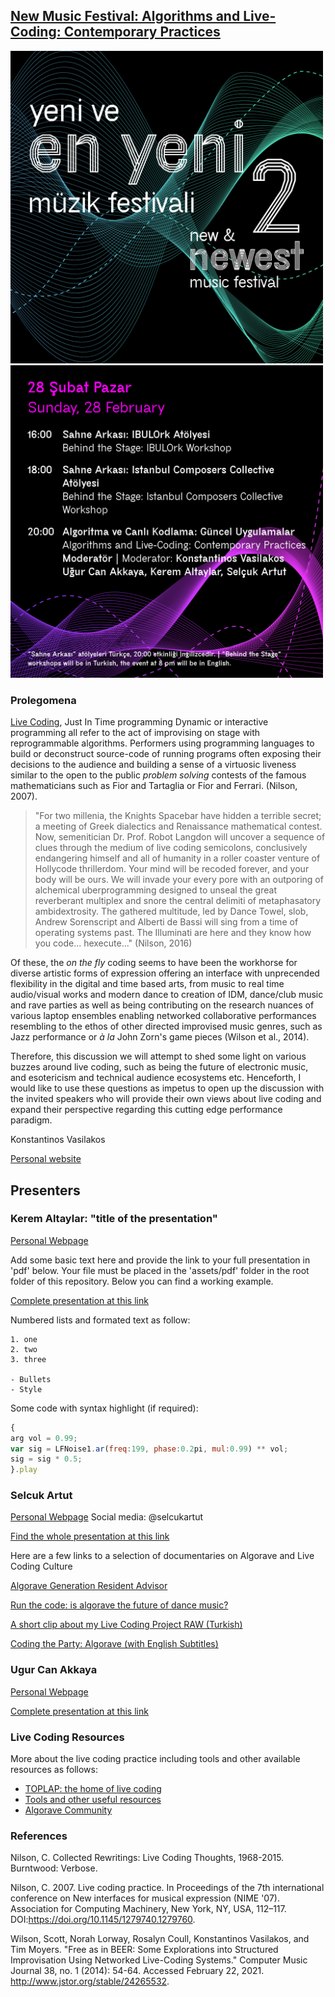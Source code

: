 ## [New Music Festival: Algorithms and Live-Coding: Contemporary Practices](https://www.arter.org.tr/en/algorithms-and-live-coding)


<img src="img/YEYMF_2_Program-SM-08.jpg" width="500" height="500">
<img src="img/YEYMF_2_Program-SM-03.jpg" width="500" height="500">

### Prolegomena
[Live Coding](https://toplap.org/about/), Just In Time programming Dynamic or interactive programming all refer to the act of improvising on stage with reprogrammable algorithms. Performers using programming languages to build or deconstruct source-code of running programs often exposing their decisions to the audience and building a sense of a virtuosic liveness similar to the open to the public _problem solving_ contests of the famous mathematicians such as Fior and Tartaglia or Fior and Ferrari. (Nilson, 2007).

> "For two millenia, the Knights Spacebar have hidden a terrible secret; a meeting of Greek dialectics and Renaissance mathematical contest. Now, semenitician Dr. Prof. Robot Langdon will uncover a sequence of clues through the medium of live coding semicolons, conclusively endangering himself and all of humanity in a roller coaster venture of Hollycode thrillerdom. Your mind will be recoded forever, and your body will be ours. We will invade your every pore with an outporing of alchemical uberprogramming designed to unseal the great reverberant multiplex and snore the central delimiti of metaphasatory ambidextrosity. The gathered multitude, led by Dance Towel, slob, Andrew Sorenscript and Alberti de Bassi will sing from a time of operating systems past. The Illuminati are here and they know how you code... hexecute..." (Nilson, 2016)

Of these, the _on the fly_ coding seems to have been the workhorse for diverse artistic forms of expression offering an interface with unprecended flexibility in the digital and time based arts, from music to real time audio/visual works and modern dance to creation of IDM, dance/club music and rave parties as well as being contributing on the research nuances of various laptop ensembles enabling networked collaborative performances resembling to the ethos of other directed improvised music genres, such as Jazz performance or _à la_ John Zorn's game pieces (Wilson et al., 2014).

Therefore, this discussion we will attempt to shed some light on various buzzes around live coding, such as being the future of electronic music, and esotericism and technical audience ecosystems etc. Henceforth, I would like to use these questions as impetus to open up the discussion with the invited speakers who will provide their own views about live coding and expand their perspective regarding this cutting edge performance paradigm.

Konstantinos Vasilakos

[Personal website](https://konvas.github.io/about/)

## Presenters

### Kerem Altaylar: "title of the presentation"
[Personal Webpage](...)

Add some basic text here and provide the link to your full presentation in 'pdf' below. Your file must be placed in the 'assets/pdf' folder in the root folder of this repository. Below you can find a working example.

[Complete presentation at this link](assets/pdf/YeniveEnYeniMuzikFestivali21.pdf)

Numbered lists and formated text as follow:

```
1. one
2. two
3. three

- Bullets
- Style
```
Some code with syntax highlight (if required):

```javascript
{
arg vol = 0.99; 
var sig = LFNoise1.ar(freq:199, phase:0.2pi, mul:0.99) ** vol;
sig = sig * 0.5;
}.play
```

### Selcuk Artut
[Personal Webpage](https://www.selcukartut.com)
Social media: @selcukartut

[Find the whole presentation at this link](https://www.dropbox.com/s/5yyjt2sw6p9qj5i/SelcukArtut-NewMusicPresentation.pdf?dl=0)

Here are a few links to a selection of documentaries on Algorave and Live Coding Culture

[Algorave Generation Resident Advisor](https://www.youtube.com/watch?v=S2EZqikCIfY&ab_channel=ResidentAdvisor)


[Run the code: is algorave the future of dance music?](https://www.youtube.com/watch?v=h340aNznHnM&ab_channel=GuardianCulture)


[A short clip about my Live Coding Project RAW (Turkish)](https://www.youtube.com/watch?v=Fc1UozFJd-E&t=109s&ab_channel=Digilogue)

[Coding the Party: Algorave (with English Subtitles)](https://www.youtube.com/watch?v=BcbsDcZ9k-A&ab_channel=selcukartut)

### Ugur Can Akkaya
[Personal Webpage]()

[Complete presentation at this link](...)

### Live Coding Resources
More about the live coding practice including tools and other available resources as follows:
- [TOPLAP: the home of live coding](https://toplap.org)
- [Tools and other useful resources](https://github.com/toplap/awesome-livecoding)
- [Algorave Community](https://algorave.com)

### References
Nilson, C. Collected Rewritings: Live Coding Thoughts, 1968-2015. Burntwood: Verbose.

Nilson, C. 2007. Live coding practice. In Proceedings of the 7th international conference on New interfaces for musical expression (NIME '07). Association for Computing Machinery, New York, NY, USA, 112–117. DOI:https://doi.org/10.1145/1279740.1279760.

Wilson, Scott, Norah Lorway, Rosalyn Coull, Konstantinos Vasilakos, and Tim Moyers. "Free as in BEER: Some Explorations into Structured Improvisation Using Networked Live-Coding Systems." Computer Music Journal 38, no. 1 (2014): 54-64. Accessed February 22, 2021. http://www.jstor.org/stable/24265532.
